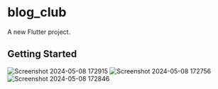 # blog_club

A new Flutter project.

## Getting Started

![Screenshot 2024-05-08 172915](https://github.com/shayanzare-dev/Blog-club/assets/111701210/2084611c-636e-42ae-a2ee-d5f5aa967f5c)
![Screenshot 2024-05-08 172756](https://github.com/shayanzare-dev/Blog-club/assets/111701210/199f40db-ae27-411f-b128-3e2d42a62b73)
![Screenshot 2024-05-08 172846](https://github.com/shayanzare-dev/Blog-club/assets/111701210/e251e57f-9f03-409c-a114-b456f908ed5c)
